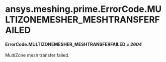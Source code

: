 # ansys.meshing.prime.ErrorCode.MULTIZONEMESHER_MESHTRANSFERFAILED



#### ErrorCode.MULTIZONEMESHER_MESHTRANSFERFAILED *= 2604*

MultiZone mesh transfer failed.

<!-- !! processed by numpydoc !! -->
